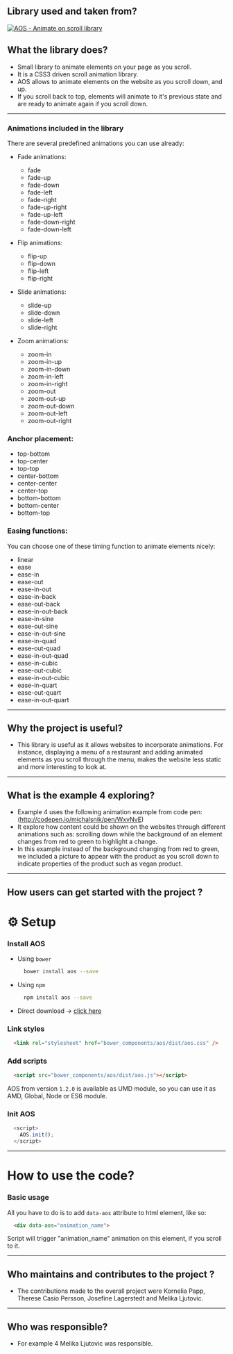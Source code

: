 ## Library used and taken from?
[![AOS - Animate on scroll library](https://s32.postimg.org/ktvt59hol/aos_header.png)](http://michalsnik.github.io/aos/)

## What the library does? 

- Small library to animate elements on your page as you scroll. 
- It is a CSS3 driven scroll animation library.
- AOS allows to animate elements on the website as you scroll down, and up.
- If you scroll back to top, elements will animate to it's previous state and are ready to animate again if you scroll down.

---

### Animations included in the library

There are several predefined animations you can use already:

  * Fade animations:
    * fade
    * fade-up
    * fade-down
    * fade-left
    * fade-right
    * fade-up-right
    * fade-up-left
    * fade-down-right
    * fade-down-left

  * Flip animations:
    * flip-up
    * flip-down
    * flip-left
    * flip-right

  * Slide animations:
    * slide-up
    * slide-down
    * slide-left
    * slide-right

  * Zoom animations:
    * zoom-in
    * zoom-in-up
    * zoom-in-down
    * zoom-in-left
    * zoom-in-right
    * zoom-out
    * zoom-out-up
    * zoom-out-down
    * zoom-out-left
    * zoom-out-right

### Anchor placement:

  * top-bottom
  * top-center
  * top-top
  * center-bottom
  * center-center
  * center-top
  * bottom-bottom
  * bottom-center
  * bottom-top


### Easing functions:

You can choose one of these timing function to animate elements nicely:

  * linear
  * ease
  * ease-in
  * ease-out
  * ease-in-out
  * ease-in-back
  * ease-out-back
  * ease-in-out-back
  * ease-in-sine
  * ease-out-sine
  * ease-in-out-sine
  * ease-in-quad
  * ease-out-quad
  * ease-in-out-quad
  * ease-in-cubic
  * ease-out-cubic
  * ease-in-out-cubic
  * ease-in-quart
  * ease-out-quart
  * ease-in-out-quart


---

## Why the project is useful? 

- This library is useful as it allows websites to incorporate animations. For instance, displaying a menu of a restaurant and adding animated elements as you scroll through the menu, makes the website less static and more interesting to look at.

---

## What is the example 4 exploring?

- Example 4 uses the following animation example from code pen: (http://codepen.io/michalsnik/pen/WxvNvE)
- It explore how content could be shown on the websites through different animations such as: scrolling down while the background of an element changes from red to green to highlight a change.
- In this example instead of the background changing from red to green, we included a picture to appear with the product as you scroll down to indicate properties of the product such as vegan product. 

---

## How users can get started with the project ? 

# ⚙ Setup

### Install AOS

- Using `bower`

    ```bash
      bower install aos --save
    ```

- Using `npm`

    ```bash
      npm install aos --save
    ```

- Direct download -> [click here](https://github.com/michalsnik/aos/archive/master.zip)


### Link styles

```html
  <link rel="stylesheet" href="bower_components/aos/dist/aos.css" />
```

### Add scripts

```html
  <script src="bower_components/aos/dist/aos.js"></script>
```

AOS from version `1.2.0` is available as UMD module, so you can use it as AMD, Global, Node or ES6 module.

### Init AOS

```javascript
  <script>
    AOS.init();
  </script>
```

---

# How to use the code?

### Basic usage

  All you have to do is to add `data-aos` attribute to html element, like so:

```html
  <div data-aos="animation_name">
```

Script will trigger "animation_name" animation on this element, if you scroll to it.

---

## Who maintains and contributes to the project ?

- The contributions made to the overall project were Kornelia Papp, Therese Casio Persson, Josefine Lagerstedt and Melika Ljutovic.

---
## Who was responsible?

- For example 4 Melika Ljutovic was responsible.